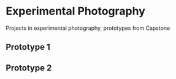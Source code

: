 # Experimental Photography
Projects in experimental photography, prototypes from Capstone

## Prototype 1

## Prototype 2
